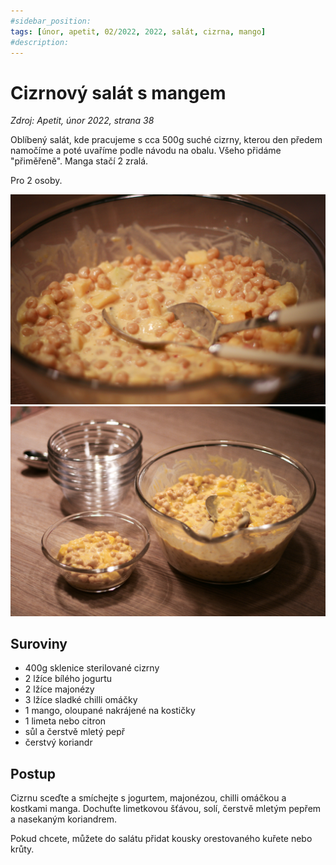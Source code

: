 ```yaml
---
#sidebar_position: 
tags: [únor, apetit, 02/2022, 2022, salát, cizrna, mango]
#description:
---
```


# Cizrnový salát s mangem

_Zdroj: Apetit, únor 2022, strana 38_

Oblíbený salát, kde pracujeme s cca 500g suché cizrny, kterou den předem namočíme a poté uvaříme podle návodu na obalu. Všeho přidáme "přiměřeně". Manga stačí 2 zralá.

Pro 2 osoby.

![Cizrnový salát s mangem](./assets/cizrnovy-salat-s-mangem.jpeg)
![Cizrnový salát s mangem](./assets/cizrnovy-salat-s-mangem-2.jpeg)

## Suroviny

- 400g sklenice sterilované cizrny
- 2 lžíce bílého jogurtu
- 2 lžíce majonézy
- 3 lžíce sladké chilli omáčky
- 1 mango, oloupané nakrájené na kostičky
- 1 limeta nebo citron
- sůl a čerstvě mletý pepř
- čerstvý koriandr

## Postup

Cizrnu sceďte a smíchejte s jogurtem, majonézou, chilli omáčkou a kostkami manga. Dochuťte limetkovou šťávou, solí, čerstvě mletým pepřem a nasekaným koriandrem.

Pokud chcete, můžete do salátu přidat kousky orestovaného kuřete nebo krůty.
